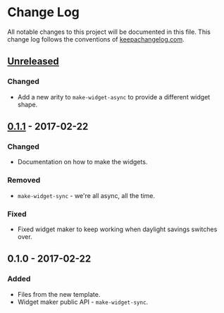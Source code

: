 # Change Log
All notable changes to this project will be documented in this file. This change log follows the conventions of [keepachangelog.com](http://keepachangelog.com/).

## [Unreleased]
### Changed
- Add a new arity to `make-widget-async` to provide a different widget shape.

## [0.1.1] - 2017-02-22
### Changed
- Documentation on how to make the widgets.

### Removed
- `make-widget-sync` - we're all async, all the time.

### Fixed
- Fixed widget maker to keep working when daylight savings switches over.

## 0.1.0 - 2017-02-22
### Added
- Files from the new template.
- Widget maker public API - `make-widget-sync`.

[Unreleased]: https://github.com/your-name/redditmetrics-client/compare/0.1.1...HEAD
[0.1.1]: https://github.com/your-name/redditmetrics-client/compare/0.1.0...0.1.1
